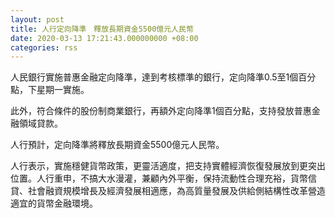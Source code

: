 ```yaml
---
layout: post
title: 人行定向降準　釋放長期資金5500億元人民幣
date: 2020-03-13 17:21:43.000000000 +08:00
categories: rss
---
```


人民銀行實施普惠金融定向降準，達到考核標準的銀行，定向降準0.5至1個百分點，下星期一實施。

此外，符合條件的股份制商業銀行，再額外定向降準1個百分點，支持發放普惠金融領域貸款。

人行預計，定向降準將釋放長期資金5500億元人民幣。

人行表示，實施穩健貨幣政策，更靈活適度，把支持實體經濟恢復發展放到更突出位置。人行重申，不搞大水漫灌，兼顧內外平衡，保持流動性合理充裕，貨幣信貸、社會融資規模增長及經濟發展相適應，為高質量發展及供給側結構性改革營造適宜的貨幣金融環境。
